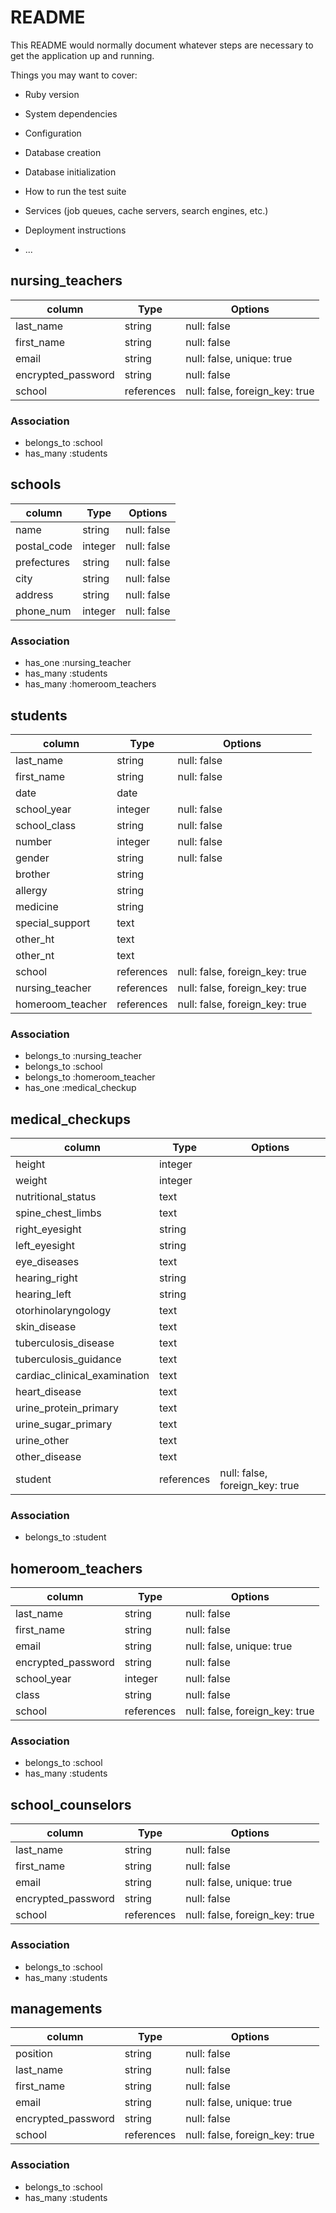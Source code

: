 # README

This README would normally document whatever steps are necessary to get the
application up and running.

Things you may want to cover:

* Ruby version

* System dependencies

* Configuration

* Database creation

* Database initialization

* How to run the test suite

* Services (job queues, cache servers, search engines, etc.)

* Deployment instructions

* ...

## nursing_teachers

| column                | Type         | Options                        |
| --------------------- | ------------ | ------------------------------ |
| last_name             | string       | null: false                    | 
| first_name            | string       | null: false                    |
| email                 | string       | null: false, unique: true      |
| encrypted_password    | string       | null: false                    |
| school                | references   | null: false, foreign_key: true |

### Association

- belongs_to :school
- has_many   :students


## schools

| column                | Type         | Options                        |
| --------------------- | ------------ | ------------------------------ |
| name                  | string       | null: false                    | 
| postal_code           | integer      | null: false                    |
| prefectures           | string       | null: false                    |
| city                  | string       | null: false                    |
| address               | string       | null: false                    |
| phone_num             | integer      | null: false                    |

### Association

- has_one    :nursing_teacher
- has_many   :students
- has_many   :homeroom_teachers


## students

| column                | Type         | Options                        |
| --------------------- | ------------ | ------------------------------ |
| last_name             | string       | null: false                    |
| first_name            | string       | null: false                    |
| date                  | date         |                                |
| school_year           | integer      | null: false                    |
| school_class          | string       | null: false                    |
| number                | integer      | null: false                    |
| gender                | string       | null: false                    |
| brother               | string       |                                |
| allergy               | string       |                                |
| medicine              | string       |                                |
| special_support       | text         |                                |
| other_ht              | text         |                                |
| other_nt              | text         |                                |
| school                | references   | null: false, foreign_key: true |
| nursing_teacher       | references   | null: false, foreign_key: true |
| homeroom_teacher      | references   | null: false, foreign_key: true |

### Association

- belongs_to   :nursing_teacher
- belongs_to   :school
- belongs_to   :homeroom_teacher
- has_one      :medical_checkup


## medical_checkups

| column                        | Type         | Options                        |
| ----------------------------- | ------------ | ------------------------------ |
| height                        | integer      |                                |
| weight                        | integer      |                                |
| nutritional_status            | text         |                                |
| spine_chest_limbs             | text         |                                |
| right_eyesight                | string       |                                |
| left_eyesight                 | string       |                                |
| eye_diseases                  | text         |                                |
| hearing_right                 | string       |                                |
| hearing_left                  | string       |                                |
| otorhinolaryngology           | text         |                                |
| skin_disease                  | text         |                                |
| tuberculosis_disease          | text         |                                |
| tuberculosis_guidance         | text         |                                |
| cardiac_clinical_examination  | text         |                                |
| heart_disease                 | text         |                                |
| urine_protein_primary         | text         |                                |
| urine_sugar_primary           | text         |                                |
| urine_other                   | text         |                                |
| other_disease                 | text         |                                |
| student                       | references   | null: false, foreign_key: true |

### Association

- belongs_to   :student


## homeroom_teachers

| column                | Type         | Options                        |
| --------------------- | ------------ | ------------------------------ |
| last_name             | string       | null: false                    | 
| first_name            | string       | null: false                    |
| email                 | string       | null: false, unique: true      |
| encrypted_password    | string       | null: false                    |
| school_year           | integer      | null: false                    |
| class                 | string       | null: false                    |
| school                | references   | null: false, foreign_key: true |

### Association

- belongs_to :school
- has_many   :students


## school_counselors

| column                | Type         | Options                        |
| --------------------- | ------------ | ------------------------------ |
| last_name             | string       | null: false                    | 
| first_name            | string       | null: false                    |
| email                 | string       | null: false, unique: true      |
| encrypted_password    | string       | null: false                    |
| school                | references   | null: false, foreign_key: true |

### Association

- belongs_to :school
- has_many   :students


## managements

| column                | Type         | Options                        |
| --------------------- | ------------ | ------------------------------ |
| position              | string       | null: false                    | 
| last_name             | string       | null: false                    | 
| first_name            | string       | null: false                    |
| email                 | string       | null: false, unique: true      |
| encrypted_password    | string       | null: false                    |
| school                | references   | null: false, foreign_key: true |

### Association

- belongs_to :school
- has_many   :students
